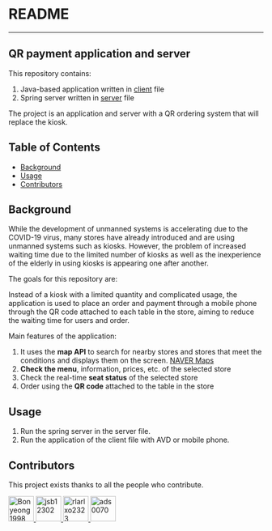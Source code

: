 # README
***
## QR payment application and server

This repository contains:

1. Java-based application written in [client](https://github.com/jsb12302/android/tree/master/client) file
2. Spring server written in [server](https://github.com/jsb12302/android/tree/master/server) file

The project is an application and server with a QR ordering system that will replace the kiosk.


## Table of Contents

- [Background](#background)
- [Usage](#usage)
- [Contributors](#contributors)

## Background

While the development of unmanned systems is accelerating due to the COVID-19 virus, many stores have already introduced and are using unmanned systems such as kiosks. However, the problem of increased waiting time due to the limited number of kiosks as well as the inexperience of the elderly in using kiosks is appearing one after another.

The goals for this repository are:

Instead of a kiosk with a limited quantity and complicated usage, the application is used to place an order and payment through a mobile phone through the QR code attached to each table in the store, aiming to reduce the waiting time for users and order.

Main features of the application:

1. It uses the **map API** to search for nearby stores and stores that meet the conditions and displays them on the screen. [NAVER Maps](https://www.ncloud.com/product/applicationService/maps)
2. **Check the menu**, information, prices, etc. of the selected store
3. Check the real-time **seat status** of the selected store
4. Order using the **QR code** attached to the table in the store

## Usage

1. Run the spring server in the server file.
2. Run the application of the client file with AVD or mobile phone.

## Contributors

This project exists thanks to all the people who contribute.

<a href="https://github.com/jsb12302/android/graphs/contributors">
<img src="https://avatars.githubusercontent.com/u/73810809?v=4" height="50" alt="Bonyeong1998"/>
<img src="https://avatars.githubusercontent.com/u/73890228?v=4" height="50" alt="jsb12302"/>
<img src="https://avatars.githubusercontent.com/u/81959996?v=4" height="50" alt="rlarlxo2323"/>
<img src="https://avatars.githubusercontent.com/u/73926856?v=4" height="50" alt="ads0070"/></a>
